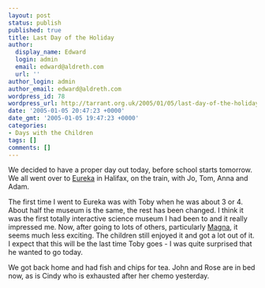 ```yaml
---
layout: post
status: publish
published: true
title: Last Day of the Holiday
author:
  display_name: Edward
  login: admin
  email: edward@aldreth.com
  url: ''
author_login: admin
author_email: edward@aldreth.com
wordpress_id: 78
wordpress_url: http://tarrant.org.uk/2005/01/05/last-day-of-the-holiday/
date: '2005-01-05 20:47:23 +0000'
date_gmt: '2005-01-05 19:47:23 +0000'
categories:
- Days with the Children
tags: []
comments: []
---
```

<p>We decided to have a proper day out today, before school starts tomorrow.  We all went over to <a href="http://www.eureka.org.uk/">Eureka</a> in Halifax, on the train, with Jo, Tom, Anna and Adam.</p>
<p>The first time I went to Eureka was with Toby when he was about 3 or 4.  About half the museum is the same, the rest has been changed.  I think it was the first totally interactive science museum I had been to and it really impressed me.  Now, after going to lots of others, particularly <a href="http://www.visitmagna.co.uk/">Magna</a>, it seems much less exciting.  The children still enjoyed it and got a lot out of it.  I expect that this will be the last time Toby goes - I was quite surprised that he wanted to go today.</p>
<p>We got back home and had fish and chips for tea.  John and Rose are in bed now, as is Cindy who is exhausted after her chemo yesterday.</p>
